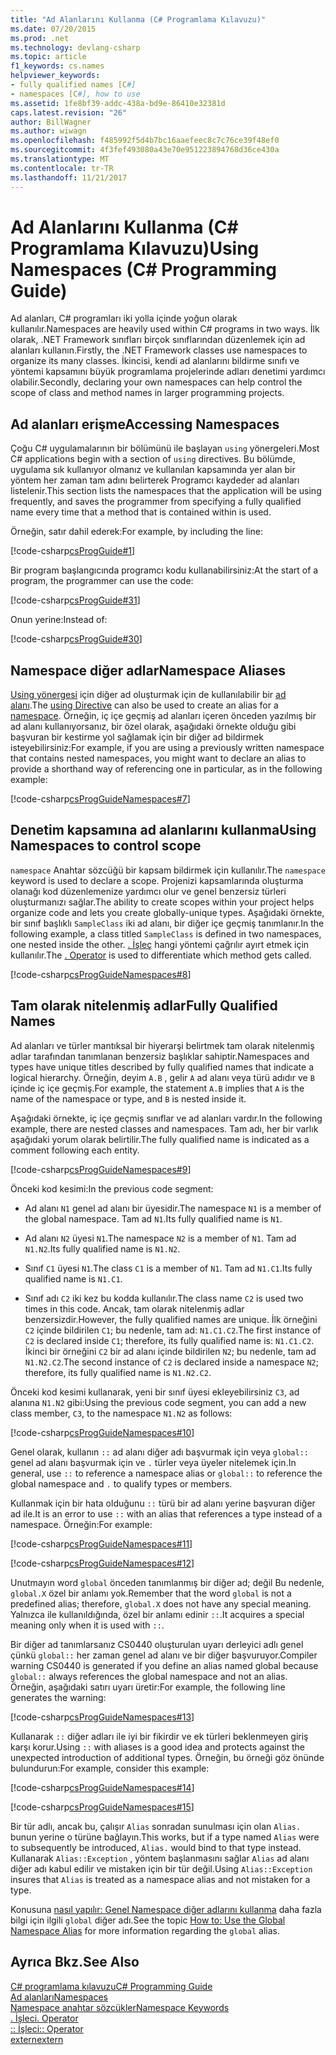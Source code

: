 ```yaml
---
title: "Ad Alanlarını Kullanma (C# Programlama Kılavuzu)"
ms.date: 07/20/2015
ms.prod: .net
ms.technology: devlang-csharp
ms.topic: article
f1_keywords: cs.names
helpviewer_keywords:
- fully qualified names [C#]
- namespaces [C#], how to use
ms.assetid: 1fe8bf39-addc-438a-bd9e-86410e32381d
caps.latest.revision: "26"
author: BillWagner
ms.author: wiwagn
ms.openlocfilehash: f485992f5d4b7bc16aaefeec8c7c76ce39f48ef0
ms.sourcegitcommit: 4f3fef493080a43e70e951223894768d36ce430a
ms.translationtype: MT
ms.contentlocale: tr-TR
ms.lasthandoff: 11/21/2017
---
```

# <a name="using-namespaces-c-programming-guide"></a><span data-ttu-id="b3f72-102">Ad Alanlarını Kullanma (C# Programlama Kılavuzu)</span><span class="sxs-lookup"><span data-stu-id="b3f72-102">Using Namespaces (C# Programming Guide)</span></span>
<span data-ttu-id="b3f72-103">Ad alanları, C# programları iki yolla içinde yoğun olarak kullanılır.</span><span class="sxs-lookup"><span data-stu-id="b3f72-103">Namespaces are heavily used within C# programs in two ways.</span></span> <span data-ttu-id="b3f72-104">İlk olarak, .NET Framework sınıfları birçok sınıflarından düzenlemek için ad alanları kullanın.</span><span class="sxs-lookup"><span data-stu-id="b3f72-104">Firstly, the .NET Framework classes use namespaces to organize its many classes.</span></span> <span data-ttu-id="b3f72-105">İkincisi, kendi ad alanlarını bildirme sınıfı ve yöntemi kapsamını büyük programlama projelerinde adları denetimi yardımcı olabilir.</span><span class="sxs-lookup"><span data-stu-id="b3f72-105">Secondly, declaring your own namespaces can help control the scope of class and method names in larger programming projects.</span></span>  
  
## <a name="accessing-namespaces"></a><span data-ttu-id="b3f72-106">Ad alanları erişme</span><span class="sxs-lookup"><span data-stu-id="b3f72-106">Accessing Namespaces</span></span>  
 <span data-ttu-id="b3f72-107">Çoğu C# uygulamalarının bir bölümünü ile başlayan `using` yönergeleri.</span><span class="sxs-lookup"><span data-stu-id="b3f72-107">Most C# applications begin with a section of `using` directives.</span></span> <span data-ttu-id="b3f72-108">Bu bölümde, uygulama sık kullanıyor olmanız ve kullanılan kapsamında yer alan bir yöntem her zaman tam adını belirterek Programcı kaydeder ad alanları listelenir.</span><span class="sxs-lookup"><span data-stu-id="b3f72-108">This section lists the namespaces that the application will be using frequently, and saves the programmer from specifying a fully qualified name every time that a method that is contained within is used.</span></span>  
  
 <span data-ttu-id="b3f72-109">Örneğin, satır dahil ederek:</span><span class="sxs-lookup"><span data-stu-id="b3f72-109">For example, by including the line:</span></span>  
  
 [!code-csharp[csProgGuide#1](../../../csharp/programming-guide/inside-a-program/codesnippet/CSharp/using-namespaces_1.cs)]  
  
 <span data-ttu-id="b3f72-110">Bir program başlangıcında programcı kodu kullanabilirsiniz:</span><span class="sxs-lookup"><span data-stu-id="b3f72-110">At the start of a program, the programmer can use the code:</span></span>  
  
 [!code-csharp[csProgGuide#31](../../../csharp/programming-guide/inside-a-program/codesnippet/CSharp/using-namespaces_2.cs)]  
  
 <span data-ttu-id="b3f72-111">Onun yerine:</span><span class="sxs-lookup"><span data-stu-id="b3f72-111">Instead of:</span></span>  
  
 [!code-csharp[csProgGuide#30](../../../csharp/programming-guide/inside-a-program/codesnippet/CSharp/using-namespaces_3.cs)]  
  
## <a name="namespace-aliases"></a><span data-ttu-id="b3f72-112">Namespace diğer adlar</span><span class="sxs-lookup"><span data-stu-id="b3f72-112">Namespace Aliases</span></span>  
 <span data-ttu-id="b3f72-113">[Using yönergesi](../../../csharp/language-reference/keywords/using-directive.md) için diğer ad oluşturmak için de kullanılabilir bir [ad alanı](../../../csharp/language-reference/keywords/namespace.md).</span><span class="sxs-lookup"><span data-stu-id="b3f72-113">The [using Directive](../../../csharp/language-reference/keywords/using-directive.md) can also be used to create an alias for a [namespace](../../../csharp/language-reference/keywords/namespace.md).</span></span> <span data-ttu-id="b3f72-114">Örneğin, iç içe geçmiş ad alanları içeren önceden yazılmış bir ad alanı kullanıyorsanız, bir özel olarak, aşağıdaki örnekte olduğu gibi başvuran bir kestirme yol sağlamak için bir diğer ad bildirmek isteyebilirsiniz:</span><span class="sxs-lookup"><span data-stu-id="b3f72-114">For example, if you are using a previously written namespace that contains nested namespaces, you might want to declare an alias to provide a shorthand way of referencing one in particular, as in the following example:</span></span>  
  
 [!code-csharp[csProgGuideNamespaces#7](../../../csharp/programming-guide/namespaces/codesnippet/CSharp/using-namespaces_4.cs)]  
  
## <a name="using-namespaces-to-control-scope"></a><span data-ttu-id="b3f72-115">Denetim kapsamına ad alanlarını kullanma</span><span class="sxs-lookup"><span data-stu-id="b3f72-115">Using Namespaces to control scope</span></span>  
 <span data-ttu-id="b3f72-116">`namespace` Anahtar sözcüğü bir kapsam bildirmek için kullanılır.</span><span class="sxs-lookup"><span data-stu-id="b3f72-116">The `namespace` keyword is used to declare a scope.</span></span> <span data-ttu-id="b3f72-117">Projenizi kapsamlarında oluşturma olanağı kod düzenlemenize yardımcı olur ve genel benzersiz türleri oluşturmanızı sağlar.</span><span class="sxs-lookup"><span data-stu-id="b3f72-117">The ability to create scopes within your project helps organize code and lets you create globally-unique types.</span></span> <span data-ttu-id="b3f72-118">Aşağıdaki örnekte, bir sınıf başlıklı `SampleClass` iki ad alanı, bir diğer içe geçmiş tanımlanır.</span><span class="sxs-lookup"><span data-stu-id="b3f72-118">In the following example, a class titled `SampleClass` is defined in two namespaces, one nested inside the other.</span></span> <span data-ttu-id="b3f72-119">[. İşleç](../../../csharp/language-reference/operators/member-access-operator.md) hangi yöntemi çağrılır ayırt etmek için kullanılır.</span><span class="sxs-lookup"><span data-stu-id="b3f72-119">The [. Operator](../../../csharp/language-reference/operators/member-access-operator.md) is used to differentiate which method gets called.</span></span>  
  
 [!code-csharp[csProgGuideNamespaces#8](../../../csharp/programming-guide/namespaces/codesnippet/CSharp/using-namespaces_5.cs)]  
  
## <a name="fully-qualified-names"></a><span data-ttu-id="b3f72-120">Tam olarak nitelenmiş adlar</span><span class="sxs-lookup"><span data-stu-id="b3f72-120">Fully Qualified Names</span></span>  
 <span data-ttu-id="b3f72-121">Ad alanları ve türler mantıksal bir hiyerarşi belirtmek tam olarak nitelenmiş adlar tarafından tanımlanan benzersiz başlıklar sahiptir.</span><span class="sxs-lookup"><span data-stu-id="b3f72-121">Namespaces and types have unique titles described by fully qualified names that indicate a logical hierarchy.</span></span> <span data-ttu-id="b3f72-122">Örneğin, deyim `A.B` , gelir `A` ad alanı veya türü adıdır ve `B` içinde iç içe geçmiş.</span><span class="sxs-lookup"><span data-stu-id="b3f72-122">For example, the statement `A.B` implies that `A` is the name of the namespace or type, and `B` is nested inside it.</span></span>  
  
 <span data-ttu-id="b3f72-123">Aşağıdaki örnekte, iç içe geçmiş sınıflar ve ad alanları vardır.</span><span class="sxs-lookup"><span data-stu-id="b3f72-123">In the following example, there are nested classes and namespaces.</span></span> <span data-ttu-id="b3f72-124">Tam adı, her bir varlık aşağıdaki yorum olarak belirtilir.</span><span class="sxs-lookup"><span data-stu-id="b3f72-124">The fully qualified name is indicated as a comment following each entity.</span></span>  
  
 [!code-csharp[csProgGuideNamespaces#9](../../../csharp/programming-guide/namespaces/codesnippet/CSharp/using-namespaces_6.cs)]  
  
 <span data-ttu-id="b3f72-125">Önceki kod kesimi:</span><span class="sxs-lookup"><span data-stu-id="b3f72-125">In the previous code segment:</span></span>  
  
-   <span data-ttu-id="b3f72-126">Ad alanı `N1` genel ad alanı bir üyesidir.</span><span class="sxs-lookup"><span data-stu-id="b3f72-126">The namespace `N1` is a member of the global namespace.</span></span> <span data-ttu-id="b3f72-127">Tam ad `N1`.</span><span class="sxs-lookup"><span data-stu-id="b3f72-127">Its fully qualified name is `N1`.</span></span>  
  
-   <span data-ttu-id="b3f72-128">Ad alanı `N2` üyesi `N1`.</span><span class="sxs-lookup"><span data-stu-id="b3f72-128">The namespace `N2` is a member of `N1`.</span></span> <span data-ttu-id="b3f72-129">Tam ad `N1.N2`.</span><span class="sxs-lookup"><span data-stu-id="b3f72-129">Its fully qualified name is `N1.N2`.</span></span>  
  
-   <span data-ttu-id="b3f72-130">Sınıf `C1` üyesi `N1`.</span><span class="sxs-lookup"><span data-stu-id="b3f72-130">The class `C1` is a member of `N1`.</span></span> <span data-ttu-id="b3f72-131">Tam ad `N1.C1`.</span><span class="sxs-lookup"><span data-stu-id="b3f72-131">Its fully qualified name is `N1.C1`.</span></span>  
  
-   <span data-ttu-id="b3f72-132">Sınıf adı `C2` iki kez bu kodda kullanılır.</span><span class="sxs-lookup"><span data-stu-id="b3f72-132">The class name `C2` is used two times in this code.</span></span> <span data-ttu-id="b3f72-133">Ancak, tam olarak nitelenmiş adlar benzersizdir.</span><span class="sxs-lookup"><span data-stu-id="b3f72-133">However, the fully qualified names are unique.</span></span> <span data-ttu-id="b3f72-134">İlk örneğini `C2` içinde bildirilen `C1`; bu nedenle, tam ad: `N1.C1.C2`.</span><span class="sxs-lookup"><span data-stu-id="b3f72-134">The first instance of `C2` is declared inside `C1`; therefore, its fully qualified name is: `N1.C1.C2`.</span></span> <span data-ttu-id="b3f72-135">İkinci bir örneğini `C2` bir ad alanı içinde bildirilen `N2`; bu nedenle, tam ad `N1.N2.C2`.</span><span class="sxs-lookup"><span data-stu-id="b3f72-135">The second instance of `C2` is declared inside a namespace `N2`; therefore, its fully qualified name is `N1.N2.C2`.</span></span>  
  
 <span data-ttu-id="b3f72-136">Önceki kod kesimi kullanarak, yeni bir sınıf üyesi ekleyebilirsiniz `C3`, ad alanına `N1.N2` gibi:</span><span class="sxs-lookup"><span data-stu-id="b3f72-136">Using the previous code segment, you can add a new class member, `C3`, to the namespace `N1.N2` as follows:</span></span>  
  
 [!code-csharp[csProgGuideNamespaces#10](../../../csharp/programming-guide/namespaces/codesnippet/CSharp/using-namespaces_7.cs)]  
  
 <span data-ttu-id="b3f72-137">Genel olarak, kullanın `::` ad alanı diğer adı başvurmak için veya `global::` genel ad alanı başvurmak için ve `.` türler veya üyeler nitelemek için.</span><span class="sxs-lookup"><span data-stu-id="b3f72-137">In general, use `::` to reference a namespace alias or `global::` to reference the global namespace and `.` to qualify types or members.</span></span>  
  
 <span data-ttu-id="b3f72-138">Kullanmak için bir hata olduğunu `::` türü bir ad alanı yerine başvuran diğer ad ile.</span><span class="sxs-lookup"><span data-stu-id="b3f72-138">It is an error to use `::` with an alias that references a type instead of a namespace.</span></span> <span data-ttu-id="b3f72-139">Örneğin:</span><span class="sxs-lookup"><span data-stu-id="b3f72-139">For example:</span></span>  
  
 [!code-csharp[csProgGuideNamespaces#11](../../../csharp/programming-guide/namespaces/codesnippet/CSharp/using-namespaces_8.cs)]  
  
 [!code-csharp[csProgGuideNamespaces#12](../../../csharp/programming-guide/namespaces/codesnippet/CSharp/using-namespaces_9.cs)]  
  
 <span data-ttu-id="b3f72-140">Unutmayın word `global` önceden tanımlanmış bir diğer ad; değil Bu nedenle, `global.X` özel bir anlamı yok.</span><span class="sxs-lookup"><span data-stu-id="b3f72-140">Remember that the word `global` is not a predefined alias; therefore, `global.X` does not have any special meaning.</span></span> <span data-ttu-id="b3f72-141">Yalnızca ile kullanıldığında, özel bir anlamı edinir `::`.</span><span class="sxs-lookup"><span data-stu-id="b3f72-141">It acquires a special meaning only when it is used with `::`.</span></span>  
  
 <span data-ttu-id="b3f72-142">Bir diğer ad tanımlarsanız CS0440 oluşturulan uyarı derleyici adlı genel çünkü `global::` her zaman genel ad alanı ve bir diğer başvuruyor.</span><span class="sxs-lookup"><span data-stu-id="b3f72-142">Compiler warning CS0440 is generated if you define an alias named global because `global::` always references the global namespace and not an alias.</span></span> <span data-ttu-id="b3f72-143">Örneğin, aşağıdaki satırı uyarı üretir:</span><span class="sxs-lookup"><span data-stu-id="b3f72-143">For example, the following line generates the warning:</span></span>  
  
 [!code-csharp[csProgGuideNamespaces#13](../../../csharp/programming-guide/namespaces/codesnippet/CSharp/using-namespaces_10.cs)]  
  
 <span data-ttu-id="b3f72-144">Kullanarak `::` diğer adları ile iyi bir fikirdir ve ek türleri beklenmeyen giriş karşı korur.</span><span class="sxs-lookup"><span data-stu-id="b3f72-144">Using `::` with aliases is a good idea and protects against the unexpected introduction of additional types.</span></span> <span data-ttu-id="b3f72-145">Örneğin, bu örneği göz önünde bulundurun:</span><span class="sxs-lookup"><span data-stu-id="b3f72-145">For example, consider this example:</span></span>  
  
 [!code-csharp[csProgGuideNamespaces#14](../../../csharp/programming-guide/namespaces/codesnippet/CSharp/using-namespaces_11.cs)]  
  
 [!code-csharp[csProgGuideNamespaces#15](../../../csharp/programming-guide/namespaces/codesnippet/CSharp/using-namespaces_12.cs)]  
  
 <span data-ttu-id="b3f72-146">Bir tür adlı, ancak bu, çalışır `Alias` sonradan sunulması için olan `Alias.` bunun yerine o türüne bağlayın.</span><span class="sxs-lookup"><span data-stu-id="b3f72-146">This works, but if a type named `Alias` were to subsequently be introduced, `Alias.` would bind to that type instead.</span></span> <span data-ttu-id="b3f72-147">Kullanarak `Alias::Exception` , yöntem başlanmasını sağlar `Alias` ad alanı diğer adı kabul edilir ve mistaken için bir tür değil.</span><span class="sxs-lookup"><span data-stu-id="b3f72-147">Using `Alias::Exception` insures that `Alias` is treated as a namespace alias and not mistaken for a type.</span></span>  
  
 <span data-ttu-id="b3f72-148">Konusuna [nasıl yapılır: Genel Namespace diğer adlarını kullanma](../../../csharp/programming-guide/namespaces/how-to-use-the-global-namespace-alias.md) daha fazla bilgi için ilgili `global` diğer adı.</span><span class="sxs-lookup"><span data-stu-id="b3f72-148">See the topic [How to: Use the Global Namespace Alias](../../../csharp/programming-guide/namespaces/how-to-use-the-global-namespace-alias.md) for more information regarding the `global` alias.</span></span>  
  
## <a name="see-also"></a><span data-ttu-id="b3f72-149">Ayrıca Bkz.</span><span class="sxs-lookup"><span data-stu-id="b3f72-149">See Also</span></span>  
 [<span data-ttu-id="b3f72-150">C# programlama kılavuzu</span><span class="sxs-lookup"><span data-stu-id="b3f72-150">C# Programming Guide</span></span>](../../../csharp/programming-guide/index.md)  
 [<span data-ttu-id="b3f72-151">Ad alanları</span><span class="sxs-lookup"><span data-stu-id="b3f72-151">Namespaces</span></span>](../../../csharp/programming-guide/namespaces/index.md)  
 [<span data-ttu-id="b3f72-152">Namespace anahtar sözcükler</span><span class="sxs-lookup"><span data-stu-id="b3f72-152">Namespace Keywords</span></span>](../../../csharp/language-reference/keywords/namespace-keywords.md)  
 [<span data-ttu-id="b3f72-153">. İşleci</span><span class="sxs-lookup"><span data-stu-id="b3f72-153">. Operator</span></span>](../../../csharp/language-reference/operators/member-access-operator.md)  
 [<span data-ttu-id="b3f72-154">:: İşleci</span><span class="sxs-lookup"><span data-stu-id="b3f72-154">:: Operator</span></span>](../../../csharp/language-reference/operators/namespace-alias-qualifer.md)  
 [<span data-ttu-id="b3f72-155">extern</span><span class="sxs-lookup"><span data-stu-id="b3f72-155">extern</span></span>](../../../csharp/language-reference/keywords/extern.md)
